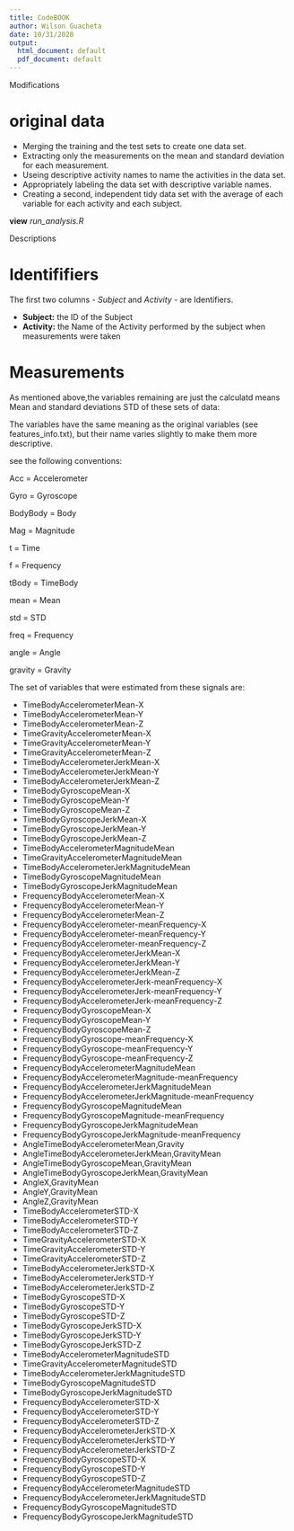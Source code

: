 ```yaml
---
title: CodeBOOK
author: Wilson Guacheta
date: 10/31/2020
output:
  html_document: default
  pdf_document: default
---
```




 Modifications

# original data

-  Merging the training and the test sets to create one data set.  
-  Extracting only the measurements on the mean and standard deviation for each measurement.  
-  Useing descriptive activity names to name the activities in the data set.  
-  Appropriately labeling the data set with descriptive variable names.  
-  Creating a second, independent tidy data set with the average of each variable for each activity and each subject.

**view** *run_analysis.R*



 Descriptions
# Identififiers

The first two columns - *Subject* and *Activity* - are Identifiers.

-  **Subject:** the ID of the Subject
-  **Activity:** the Name of the Activity performed by the subject when measurements were taken

# Measurements

As mentioned above,the variables remaining are just the calculatd means Mean and standard deviations STD of these sets of data: 

The variables have the same meaning as the original variables (see features_info.txt), but their name varies slightly to make them more descriptive.

see the following conventions:


Acc = Accelerometer

Gyro = Gyroscope

BodyBody = Body

Mag = Magnitude

t = Time

f = Frequency 

tBody = TimeBody

mean = Mean 

std = STD

freq = Frequency

angle = Angle 

gravity = Gravity


The set of variables that were estimated from these signals are: 

-  TimeBodyAccelerometerMean-X              
-  TimeBodyAccelerometerMean-Y                          
-  TimeBodyAccelerometerMean-Z                          
-  TimeGravityAccelerometerMean-X                       
-  TimeGravityAccelerometerMean-Y                       
-  TimeGravityAccelerometerMean-Z                       
-  TimeBodyAccelerometerJerkMean-X                      
-  TimeBodyAccelerometerJerkMean-Y                      
-  TimeBodyAccelerometerJerkMean-Z                      
-  TimeBodyGyroscopeMean-X                              
-  TimeBodyGyroscopeMean-Y                              
-  TimeBodyGyroscopeMean-Z                              
-  TimeBodyGyroscopeJerkMean-X                          
-  TimeBodyGyroscopeJerkMean-Y                          
-  TimeBodyGyroscopeJerkMean-Z                          
-  TimeBodyAccelerometerMagnitudeMean                   
-  TimeGravityAccelerometerMagnitudeMean                
-  TimeBodyAccelerometerJerkMagnitudeMean               
-  TimeBodyGyroscopeMagnitudeMean                       
-  TimeBodyGyroscopeJerkMagnitudeMean                   
-  FrequencyBodyAccelerometerMean-X                     
-  FrequencyBodyAccelerometerMean-Y                     
-  FrequencyBodyAccelerometerMean-Z                     
-  FrequencyBodyAccelerometer-meanFrequency-X           
-  FrequencyBodyAccelerometer-meanFrequency-Y           
-  FrequencyBodyAccelerometer-meanFrequency-Z           
-  FrequencyBodyAccelerometerJerkMean-X                 
-  FrequencyBodyAccelerometerJerkMean-Y                 
-  FrequencyBodyAccelerometerJerkMean-Z                 
-  FrequencyBodyAccelerometerJerk-meanFrequency-X       
-  FrequencyBodyAccelerometerJerk-meanFrequency-Y       
-  FrequencyBodyAccelerometerJerk-meanFrequency-Z       
-  FrequencyBodyGyroscopeMean-X                         
-  FrequencyBodyGyroscopeMean-Y                         
-  FrequencyBodyGyroscopeMean-Z                         
-  FrequencyBodyGyroscope-meanFrequency-X               
-  FrequencyBodyGyroscope-meanFrequency-Y               
-  FrequencyBodyGyroscope-meanFrequency-Z               
-  FrequencyBodyAccelerometerMagnitudeMean              
-  FrequencyBodyAccelerometerMagnitude-meanFrequency    
-  FrequencyBodyAccelerometerJerkMagnitudeMean          
-  FrequencyBodyAccelerometerJerkMagnitude-meanFrequency
-  FrequencyBodyGyroscopeMagnitudeMean                  
-  FrequencyBodyGyroscopeMagnitude-meanFrequency        
-  FrequencyBodyGyroscopeJerkMagnitudeMean              
-  FrequencyBodyGyroscopeJerkMagnitude-meanFrequency    
-  AngleTimeBodyAccelerometerMean,Gravity             
-  AngleTimeBodyAccelerometerJerkMean,GravityMean    
-  AngleTimeBodyGyroscopeMean,GravityMean             
-  AngleTimeBodyGyroscopeJerkMean,GravityMean         
-  AngleX,GravityMean                                 
-  AngleY,GravityMean                                 
-  AngleZ,GravityMean                                 
-  TimeBodyAccelerometerSTD-X                           
-  TimeBodyAccelerometerSTD-Y                           
-  TimeBodyAccelerometerSTD-Z                           
-  TimeGravityAccelerometerSTD-X                        
-  TimeGravityAccelerometerSTD-Y                        
-  TimeGravityAccelerometerSTD-Z                        
-  TimeBodyAccelerometerJerkSTD-X                       
-  TimeBodyAccelerometerJerkSTD-Y                       
-  TimeBodyAccelerometerJerkSTD-Z                       
-  TimeBodyGyroscopeSTD-X                               
-  TimeBodyGyroscopeSTD-Y                               
-  TimeBodyGyroscopeSTD-Z                               
-  TimeBodyGyroscopeJerkSTD-X                           
-  TimeBodyGyroscopeJerkSTD-Y                           
-  TimeBodyGyroscopeJerkSTD-Z                           
-  TimeBodyAccelerometerMagnitudeSTD                    
-  TimeGravityAccelerometerMagnitudeSTD                 
-  TimeBodyAccelerometerJerkMagnitudeSTD                
-  TimeBodyGyroscopeMagnitudeSTD                        
-  TimeBodyGyroscopeJerkMagnitudeSTD                    
-  FrequencyBodyAccelerometerSTD-X                      
-  FrequencyBodyAccelerometerSTD-Y                      
-  FrequencyBodyAccelerometerSTD-Z                      
-  FrequencyBodyAccelerometerJerkSTD-X                  
-  FrequencyBodyAccelerometerJerkSTD-Y                  
-  FrequencyBodyAccelerometerJerkSTD-Z                  
-  FrequencyBodyGyroscopeSTD-X                          
-  FrequencyBodyGyroscopeSTD-Y                          
-  FrequencyBodyGyroscopeSTD-Z                          
-  FrequencyBodyAccelerometerMagnitudeSTD               
-  FrequencyBodyAccelerometerJerkMagnitudeSTD           
-  FrequencyBodyGyroscopeMagnitudeSTD                   
-  FrequencyBodyGyroscopeJerkMagnitudeSTD




